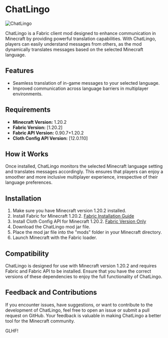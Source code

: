 
# ChatLingo
![ChatLingo](https://github.com/EnigmaMage/ChatLingo/assets/85458225/c5f80260-ea8a-49bc-8d36-211d729e7e80)



ChatLingo is a Fabric client mod designed to enhance communication in Minecraft by providing powerful translation capabilities. With ChatLingo, players can easily understand messages from others, as the mod dynamically translates messages based on the selected Minecraft language.

## Features

- Seamless translation of in-game messages to your selected language.
- Improved communication across language barriers in multiplayer environments.

## Requirements

- **Minecraft Version:** 1.20.2
- **Fabric Version:** [1.20.2]
- **Fabric API Version:** 0.90.7+1.20.2
- **Cloth Config API Version:** [12.0.110]

## How it Works

Once installed, ChatLingo monitors the selected Minecraft language setting and translates messages accordingly. This ensures that players can enjoy a smoother and more inclusive multiplayer experience, irrespective of their language preferences.

## Installation

1. Make sure you have Minecraft version 1.20.2 installed.
2. Install Fabric for Minecraft 1.20.2. [Fabric Installation Guide](https://fabricmc.net/wiki/install)
3. Install Cloth Config API for Minecraft 1.20.2. [Fabric Version Only](https://modrinth.com/mod/cloth-config/versions)
4. Download the ChatLingo mod jar file.
5. Place the mod jar file into the "mods" folder in your Minecraft directory.
6. Launch Minecraft with the Fabric loader.

## Compatibility

ChatLingo is designed for use with Minecraft version 1.20.2 and requires Fabric and Fabric API to be installed. Ensure that you have the correct versions of these dependencies to enjoy the full functionality of ChatLingo.

## Feedback and Contributions

If you encounter issues, have suggestions, or want to contribute to the development of ChatLingo, feel free to open an issue or submit a pull request on GitHub. Your feedback is valuable in making ChatLingo a better tool for the Minecraft community.

GLHF!
